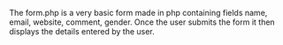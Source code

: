 The form.php is a very basic form made in php containing fields name, email, website, comment, gender. Once the user submits the form it then displays the details entered by the user.
